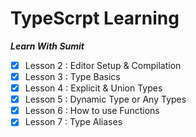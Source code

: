 # TypeScrpt Learning

**_Learn With Sumit_**



- [x] Lesson 2 : Editor Setup & Compilation 
- [x] Lesson 3 : Type Basics
- [x] Lesson 4 : Explicit & Union Types
- [x] Lesson 5 : Dynamic Type or Any Types
- [x] Lesson 6 : How to use Functions
- [x] Lesson 7 : Type Aliases